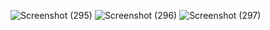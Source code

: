 ![Screenshot (295)](https://github.com/Yashaswinikm1/CryptoGraphy_AES/assets/119697930/e8381d31-3a71-49e3-946b-45a9c60a7533)
![Screenshot (296)](https://github.com/Yashaswinikm1/CryptoGraphy_AES/assets/119697930/a16cda0c-0d6d-40f0-a7f4-c59116535624)
![Screenshot (297)](https://github.com/Yashaswinikm1/CryptoGraphy_AES/assets/119697930/0829ee3e-9b44-451f-9fb3-31af22a2b67e)
